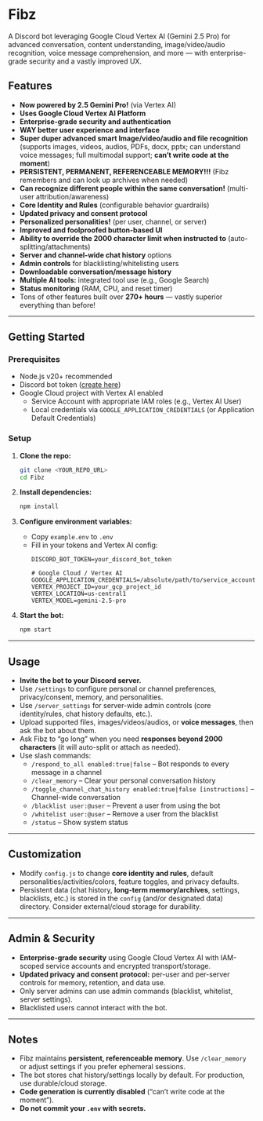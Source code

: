 # Fibz

A Discord bot leveraging Google Cloud Vertex AI (Gemini 2.5 Pro) for advanced conversation, content understanding, image/video/audio recognition, voice message comprehension, and more — with enterprise-grade security and a vastly improved UX.

## Features

- **Now powered by 2.5 Gemini Pro!** (via Vertex AI)
- **Uses Google Cloud Vertex AI Platform**
- **Enterprise-grade security and authentication**
- **WAY better user experience and interface**
- **Super duper advanced smart Image/video/audio and file recognition** (supports images, videos, audios, PDFs, docx, pptx; can understand voice messages; full multimodal support; **can’t write code at the moment**)
- **PERSISTENT, PERMANENT, REFERENCEABLE MEMORY!!!** (Fibz remembers and can look up archives when needed)
- **Can recognize different people within the same conversation!** (multi-user attribution/awareness)
- **Core Identity and Rules** (configurable behavior guardrails)
- **Updated privacy and consent protocol**
- **Personalized personalities!** (per user, channel, or server)
- **Improved and foolproofed button-based UI**
- **Ability to override the 2000 character limit when instructed to** (auto-splitting/attachments)
- **Server and channel-wide chat history** options
- **Admin controls** for blacklisting/whitelisting users
- **Downloadable conversation/message history**
- **Multiple AI tools:** integrated tool use (e.g., Google Search)
- **Status monitoring** (RAM, CPU, and reset timer)
- Tons of other features built over **270+ hours** — vastly superior everything than before!

---

## Getting Started

### Prerequisites

- Node.js v20+ recommended
- Discord bot token ([create here](https://discord.com/developers/applications))
- Google Cloud project with Vertex AI enabled  
  - Service Account with appropriate IAM roles (e.g., Vertex AI User)  
  - Local credentials via `GOOGLE_APPLICATION_CREDENTIALS` (or Application Default Credentials)

### Setup

1. **Clone the repo:**
    ```bash
    git clone <YOUR_REPO_URL>
    cd Fibz
    ```

2. **Install dependencies:**
    ```bash
    npm install
    ```

3. **Configure environment variables:**
    - Copy `example.env` to `.env`
    - Fill in your tokens and Vertex AI config:
      ```
      DISCORD_BOT_TOKEN=your_discord_bot_token

      # Google Cloud / Vertex AI
      GOOGLE_APPLICATION_CREDENTIALS=/absolute/path/to/service_account.json
      VERTEX_PROJECT_ID=your_gcp_project_id
      VERTEX_LOCATION=us-central1
      VERTEX_MODEL=gemini-2.5-pro
      ```

4. **Start the bot:**
    ```bash
    npm start
    ```

---

## Usage

- **Invite the bot to your Discord server.**
- Use `/settings` to configure personal or channel preferences, privacy/consent, memory, and personalities.
- Use `/server_settings` for server-wide admin controls (core identity/rules, chat history defaults, etc.).
- Upload supported files, images/videos/audios, or **voice messages**, then ask the bot about them.
- Ask Fibz to “go long” when you need **responses beyond 2000 characters** (it will auto-split or attach as needed).
- Use slash commands:
    - `/respond_to_all enabled:true|false` – Bot responds to every message in a channel
    - `/clear_memory` – Clear your personal conversation history
    - `/toggle_channel_chat_history enabled:true|false [instructions]` – Channel-wide conversation
    - `/blacklist user:@user` – Prevent a user from using the bot
    - `/whitelist user:@user` – Remove a user from the blacklist
    - `/status` – Show system status

---

## Customization

- Modify `config.js` to change **core identity and rules**, default personalities/activities/colors, feature toggles, and privacy defaults.
- Persistent data (chat history, **long-term memory/archives**, settings, blacklists, etc.) is stored in the `config` (and/or designated data) directory. Consider external/cloud storage for durability.

---

## Admin & Security

- **Enterprise-grade security** using Google Cloud Vertex AI with IAM-scoped service accounts and encrypted transport/storage.
- **Updated privacy and consent protocol:** per-user and per-server controls for memory, retention, and data use.
- Only server admins can use admin commands (blacklist, whitelist, server settings).
- Blacklisted users cannot interact with the bot.

---

## Notes

- Fibz maintains **persistent, referenceable memory**. Use `/clear_memory` or adjust settings if you prefer ephemeral sessions.
- The bot stores chat history/settings locally by default. For production, use durable/cloud storage.
- **Code generation is currently disabled** (“can’t write code at the moment”).
- **Do not commit your `.env` with secrets.**
